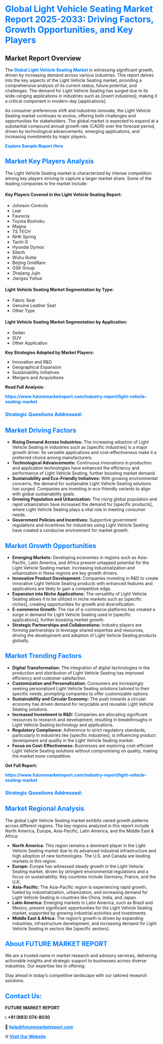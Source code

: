 <h1 style="color: #007BFF;">Global Light Vehicle Seating Market Report 2025-2033: Driving Factors, Growth Opportunities, and Key Players</h1>

<section id="overview">
<h2>Market Report Overview</h2>
<p>The <a href="https://www.futuremarketreport.com/industry-report/light-vehicle-seating-market" style="color: #007BFF; text-decoration: none;"><strong>Global Light Vehicle Seating Market</strong></a> is witnessing significant growth, driven by increasing demand across various industries. This report delves into the key aspects of the Light Vehicle Seating market, providing a comprehensive analysis of its current status, future potential, and challenges. The demand for Light Vehicle Seating has surged due to its wide-ranging applications in industries such as [insert industries], making it a critical component in modern-day [applications].</p>
<p>As consumer preferences shift and industries innovate, the Light Vehicle Seating market continues to evolve, offering both challenges and opportunities for stakeholders. The global market is expected to expand at a substantial compound annual growth rate (CAGR) over the forecast period, driven by technological advancements, emerging applications, and increasing investments by major players.</p>
</section>

<section id="overview">
<p><a href="https://www.futuremarketreport.com/request-sample/reportId=84412" style="color: #007BFF; text-decoration: none;"><strong>Explore Sample Report Here</strong></a></p>
</section>

<section id="key-players">
<h2 style="color: #007BFF;">Market Key Players Analysis</h2>
<p>The Light Vehicle Seating market is characterized by intense competition among key players striving to capture a larger market share. Some of the leading companies in the market include:</p>
<h4>Key Players Covered in the Light Vehicle Seating Report:</h4>
<ul><li>Johnson Controls</li><li>Lear</li><li>Faurecia</li><li>Toyota Boshoku</li><li>Magna</li><li>TS TECH</li><li>NHK Spring</li><li>Tachi-S</li><li>Hyundai Dymos</li><li>Sitech</li><li>Wuhu Ruitai</li><li>Beijing GoldRare</li><li>GSK Group</li><li>Zhejiang Jujin</li><li>Jiangsu Yuhua</li></ul>
<h4>Light Vehicle Seating Market Segmentation by Type:</h4>
<ul><li>Fabric Seat</li><li>Genuine Leather Seat</li><li>Other Type</li></ul>

<h4>Light Vehicle Seating Market Segmentation by Application:</h4>
<ul><li>Sedan</li><li>SUV</li><li>Other Application</li></ul>
<p><strong>Key Strategies Adopted by Market Players:</strong></p>
<ul>
<li>Innovation and R&D</li>
<li>Geographical Expansion</li>
<li>Sustainability Initiatives</li>
<li>Mergers and Acquisitions</li>
</ul>
</section>

<section>
<p><strong>Read Full Analysis: </strong></p><a href="https://www.futuremarketreport.com/industry-report/light-vehicle-seating-market" style="color: #007BFF; text-decoration: none;"><strong>https://www.futuremarketreport.com/industry-report/light-vehicle-seating-market</strong></a>
<h3 style="color: #007BFF;">Strategic Questions Addressed:</h3>
</section>

<section id="driving-factors">
<h2 style="color: #007BFF;">Market Driving Factors</h2>
<ul>
<li><strong>Rising Demand Across Industries:</strong> The increasing adoption of Light Vehicle Seating in industries such as [specific industries] is a major growth driver. Its versatile applications and cost-effectiveness make it a preferred choice among manufacturers.</li>
<li><strong>Technological Advancements:</strong> Continuous innovations in production and application technologies have enhanced the efficiency and performance of Light Vehicle Seating, further boosting market demand.</li>
<li><strong>Sustainability and Eco-Friendly Initiatives:</strong> With growing environmental concerns, the demand for sustainable Light Vehicle Seating solutions has surged. Companies are investing in eco-friendly variants to align with global sustainability goals.</li>
<li><strong>Growing Population and Urbanization:</strong> The rising global population and rapid urbanization have increased the demand for [specific products], where Light Vehicle Seating plays a vital role in meeting consumer needs.</li>
<li><strong>Government Policies and Incentives:</strong> Supportive government regulations and incentives for industries using Light Vehicle Seating have created a conducive environment for market growth.</li>
</ul>
</section>

<section id="growth-opportunities">
<h2 style="color: #007BFF;">Market Growth Opportunities</h2>
<ul>
<li><strong>Emerging Markets:</strong> Developing economies in regions such as Asia-Pacific, Latin America, and Africa present untapped potential for the Light Vehicle Seating market. Increasing industrialization and urbanization in these regions are key growth drivers.</li>
<li><strong>Innovative Product Development:</strong> Companies investing in R&D to create innovative Light Vehicle Seating products with enhanced features and applications are likely to gain a competitive edge.</li>
<li><strong>Expansion into Niche Applications:</strong> The versatility of Light Vehicle Seating allows it to be utilized in niche markets such as [specific niches], creating opportunities for growth and diversification.</li>
<li><strong>E-commerce Growth:</strong> The rise of e-commerce platforms has created a surge in demand for Light Vehicle Seating used in [specific applications], further boosting market growth.</li>
<li><strong>Strategic Partnerships and Collaborations:</strong> Industry players are forming partnerships to leverage shared expertise and resources, driving the development and adoption of Light Vehicle Seating products globally.</li>
</ul>
</section>

<section id="trending-factors">
<h2 style="color: #007BFF;">Market Trending Factors</h2>
<ul>
<li><strong>Digital Transformation:</strong> The integration of digital technologies in the production and distribution of Light Vehicle Seating has improved efficiency and customer satisfaction.</li>
<li><strong>Customization and Personalization:</strong> Consumers are increasingly seeking personalized Light Vehicle Seating solutions tailored to their specific needs, prompting companies to offer customizable options.</li>
<li><strong>Sustainability and Circular Economy:</strong> The push towards a circular economy has driven demand for recyclable and reusable Light Vehicle Seating solutions.</li>
<li><strong>Increased Investment in R&D:</strong> Companies are allocating significant resources to research and development, resulting in breakthroughs in Light Vehicle Seating technology and applications.</li>
<li><strong>Regulatory Compliance:</strong> Adherence to strict regulatory standards, particularly in industries like [specific industries], is influencing product development and quality in the Light Vehicle Seating market.</li>
<li><strong>Focus on Cost-Effectiveness:</strong> Businesses are exploring cost-efficient Light Vehicle Seating solutions without compromising on quality, making the market more competitive.</li>
</ul>
</section>

<section>
<p><strong>Get Full Report: </strong></p><a href="https://www.futuremarketreport.com/industry-report/light-vehicle-seating-market" style="color: #007BFF; text-decoration: none;"><strong>https://www.futuremarketreport.com/industry-report/light-vehicle-seating-market</strong></a>
<h3 style="color: #007BFF;">Strategic Questions Addressed:</h3>
</section>


<section id="regional-analysis">
<h2 style="color: #007BFF;">Market Regional Analysis</h2>
<p>The global Light Vehicle Seating market exhibits varied growth patterns across different regions. The key regions analyzed in this report include North America, Europe, Asia-Pacific, Latin America, and the Middle East & Africa:</p>
<ul>
<li><strong>North America:</strong> This region remains a dominant player in the Light Vehicle Seating market due to its advanced industrial infrastructure and high adoption of new technologies. The U.S. and Canada are leading markets in this region.</li>
<li><strong>Europe:</strong> Europe has witnessed steady growth in the Light Vehicle Seating market, driven by stringent environmental regulations and a focus on sustainability. Key countries include Germany, France, and the U.K.</li>
<li><strong>Asia-Pacific:</strong> The Asia-Pacific region is experiencing rapid growth, fueled by industrialization, urbanization, and increasing demand for Light Vehicle Seating in countries like China, India, and Japan.</li>
<li><strong>Latin America:</strong> Emerging markets in Latin America, such as Brazil and Mexico, present significant opportunities for the Light Vehicle Seating market, supported by growing industrial activities and investments.</li>
<li><strong>Middle East & Africa:</strong> The region’s growth is driven by expanding industries, infrastructure development, and increasing demand for Light Vehicle Seating in sectors like [specific sectors].</li>
</ul>
</section>

<footer>
<h2 style="color: #007BFF;">About FUTURE MARKET REPORT</h2>
<p>We are a trusted name in market research and advisory services, delivering actionable insights and strategic support to businesses across diverse industries. Our expertise lies in offering:</p>

<p>Stay ahead in today’s competitive landscape with our tailored research solutions.</p>

<h2 style="color: #007BFF;">Contact Us:</h2>
<p><strong>FUTURE MARKET REPORT</strong></p>
<p>📞 <strong>+91 (883) 074-8030</strong></p>
<p>📧 <strong><a href="mailto:help@futuremarketreport.com" style="color: #007BFF;">help@futuremarketreport.com</a></strong></p>
<p>🌐 <strong><a href="https://www.futuremarketreport.com/" style="color: #007BFF;">Visit Our Website</a></strong></p>
</footer>